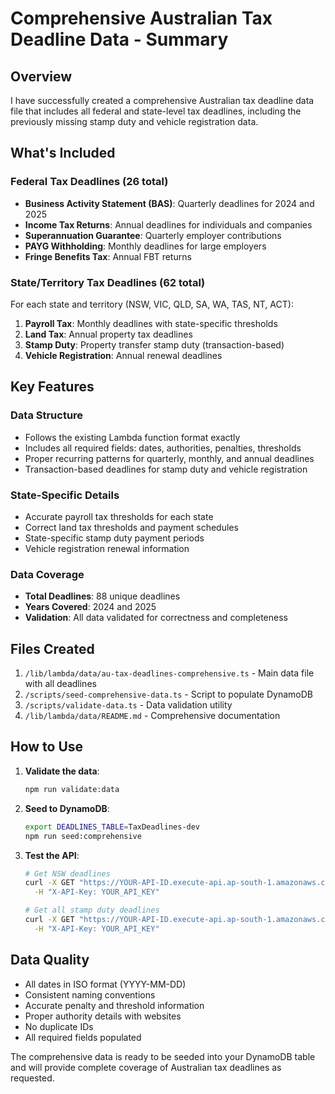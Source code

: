 # Comprehensive Australian Tax Deadline Data - Summary

## Overview

I have successfully created a comprehensive Australian tax deadline data file that includes all federal and state-level tax deadlines, including the previously missing stamp duty and vehicle registration data.

## What's Included

### Federal Tax Deadlines (26 total)
- **Business Activity Statement (BAS)**: Quarterly deadlines for 2024 and 2025
- **Income Tax Returns**: Annual deadlines for individuals and companies
- **Superannuation Guarantee**: Quarterly employer contributions
- **PAYG Withholding**: Monthly deadlines for large employers
- **Fringe Benefits Tax**: Annual FBT returns

### State/Territory Tax Deadlines (62 total)
For each state and territory (NSW, VIC, QLD, SA, WA, TAS, NT, ACT):

1. **Payroll Tax**: Monthly deadlines with state-specific thresholds
2. **Land Tax**: Annual property tax deadlines
3. **Stamp Duty**: Property transfer stamp duty (transaction-based)
4. **Vehicle Registration**: Annual renewal deadlines

## Key Features

### Data Structure
- Follows the existing Lambda function format exactly
- Includes all required fields: dates, authorities, penalties, thresholds
- Proper recurring patterns for quarterly, monthly, and annual deadlines
- Transaction-based deadlines for stamp duty and vehicle registration

### State-Specific Details
- Accurate payroll tax thresholds for each state
- Correct land tax thresholds and payment schedules
- State-specific stamp duty payment periods
- Vehicle registration renewal information

### Data Coverage
- **Total Deadlines**: 88 unique deadlines
- **Years Covered**: 2024 and 2025
- **Validation**: All data validated for correctness and completeness

## Files Created

1. `/lib/lambda/data/au-tax-deadlines-comprehensive.ts` - Main data file with all deadlines
2. `/scripts/seed-comprehensive-data.ts` - Script to populate DynamoDB
3. `/scripts/validate-data.ts` - Data validation utility
4. `/lib/lambda/data/README.md` - Comprehensive documentation

## How to Use

1. **Validate the data**:
   ```bash
   npm run validate:data
   ```

2. **Seed to DynamoDB**:
   ```bash
   export DEADLINES_TABLE=TaxDeadlines-dev
   npm run seed:comprehensive
   ```

3. **Test the API**:
   ```bash
   # Get NSW deadlines
   curl -X GET "https://YOUR-API-ID.execute-api.ap-south-1.amazonaws.com/dev/v1/deadlines?country=AU&state=NSW" \
     -H "X-API-Key: YOUR_API_KEY"
   
   # Get all stamp duty deadlines
   curl -X GET "https://YOUR-API-ID.execute-api.ap-south-1.amazonaws.com/dev/v1/deadlines?type=STAMP_DUTY" \
     -H "X-API-Key: YOUR_API_KEY"
   ```

## Data Quality

- All dates in ISO format (YYYY-MM-DD)
- Consistent naming conventions
- Accurate penalty and threshold information
- Proper authority details with websites
- No duplicate IDs
- All required fields populated

The comprehensive data is ready to be seeded into your DynamoDB table and will provide complete coverage of Australian tax deadlines as requested.